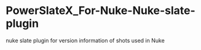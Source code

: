 # PowerSlateX_For-Nuke-Nuke-slate-plugin
nuke slate plugin for version information of shots used in Nuke
